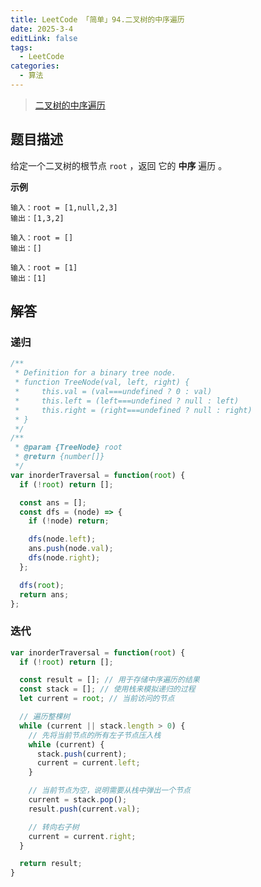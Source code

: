 ```yaml
---
title: LeetCode 「简单」94.二叉树的中序遍历
date: 2025-3-4
editLink: false
tags:
  - LeetCode
categories:
  - 算法
---
```


> [二叉树的中序遍历](https://leetcode.cn/problems/binary-tree-inorder-traversal/description/)

## 题目描述

给定一个二叉树的根节点 `root` ，返回 它的 **中序** 遍历 。

**示例**

```
输入：root = [1,null,2,3]
输出：[1,3,2]

输入：root = []
输出：[]

输入：root = [1]
输出：[1]
```

## 解答

### 递归

```js
/**
 * Definition for a binary tree node.
 * function TreeNode(val, left, right) {
 *     this.val = (val===undefined ? 0 : val)
 *     this.left = (left===undefined ? null : left)
 *     this.right = (right===undefined ? null : right)
 * }
 */
/**
 * @param {TreeNode} root
 * @return {number[]}
 */
var inorderTraversal = function(root) {
  if (!root) return [];

  const ans = [];
  const dfs = (node) => {
    if (!node) return;

    dfs(node.left);
    ans.push(node.val);
    dfs(node.right);
  };

  dfs(root);
  return ans;
};
```

### 迭代

```js
var inorderTraversal = function(root) {
  if (!root) return [];

  const result = []; // 用于存储中序遍历的结果
  const stack = []; // 使用栈来模拟递归的过程
  let current = root; // 当前访问的节点

  // 遍历整棵树
  while (current || stack.length > 0) {
    // 先将当前节点的所有左子节点压入栈
    while (current) {
      stack.push(current);
      current = current.left;
    }

    // 当前节点为空，说明需要从栈中弹出一个节点
    current = stack.pop();
    result.push(current.val);

    // 转向右子树
    current = current.right;
  }

  return result;
}
```
